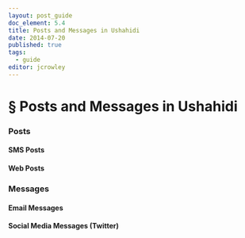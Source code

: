 ```yaml
---
layout: post_guide
doc_element: 5.4
title: Posts and Messages in Ushahidi
date: 2014-07-20
published: true
tags:
  - guide
editor: jcrowley
---
```


# &sect; Posts and Messages in Ushahidi

### Posts

#### SMS Posts

#### Web Posts

### Messages

#### Email Messages

#### Social Media Messages (Twitter)



